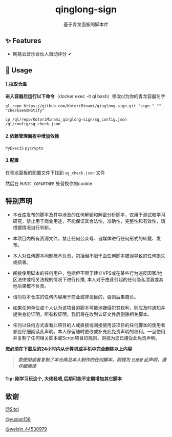<h1 align="center">qinglong-sign</h1>

<div align="center">
    基于青龙面板的脚本库
</div>

## ✨ Features

- 网易云音乐合伙人自动评分 ✔

## 🔨 Usage

#### 1.拉取仓库

**进入容器后运行以下命令**（docker exec -it ql bash）修改ql为你的青龙容器名字

```
ql repo https://github.com/KotoriMinami/qinglong-sign.git "sign_" "" "checksendNotify"
```
```
cp /ql/repo/KotoriMinami_qinglong-sign/sg_config.json /ql/config/sg_check.json
```

#### 2.依赖管理面板中增加依赖
`PyExecJS`
`pycrypto`

#### 3.配置

在青龙面板的配置文件下找到 `sg_check.json` 文件

然后在 `MUSIC_COPARTNER` 处替换你的cookie

## 特别声明

- 本仓库发布的脚本及其中涉及的任何解锁和解密分析脚本，仅用于测试和学习研究，禁止用于商业用途，不能保证其合法性，准确性，完整性和有效性，请根据情况自行判断。

- 本项目内所有资源文件，禁止任何公众号、自媒体进行任何形式的转载、发布。

- 本人对任何脚本问题概不负责，包括但不限于由任何脚本错误导致的任何损失或损害。

- 间接使用脚本的任何用户，包括但不限于建立VPS或在某些行为违反国家/地区法律或相关法规的情况下进行传播, 本人对于由此引起的任何隐私泄漏或其他后果概不负责。

- 请勿将本仓库的任何内容用于商业或非法目的，否则后果自负。

- 如果任何单位或个人认为该项目的脚本可能涉嫌侵犯其权利，则应及时通知并提供身份证明，所有权证明，我们将在收到认证文件后删除相关脚本。

- 任何以任何方式查看此项目的人或直接或间接使用该项目的任何脚本的使用者都应仔细阅读此声明。本人保留随时更改或补充此免责声明的权利。一旦使用并复制了任何相关脚本或Script项目的规则，则视为您已接受此免责声明。

**您必须在下载后的24小时内从计算机或手机中完全删除以上内容**

> ***您使用或者复制了本仓库且本人制作的任何脚本，则视为 `已接受` 此声明，请仔细阅读***


#### Tip: 刚学习玩这个, 大佬轻喷,后期可能不定期增加其它脚本

## 致谢

[@Sitoi](https://github.com/Sitoi)

[@yuxian158](https://github.com/yuxian158/)

[@weixin_44530979](https://blog.csdn.net/weixin_44530979)
